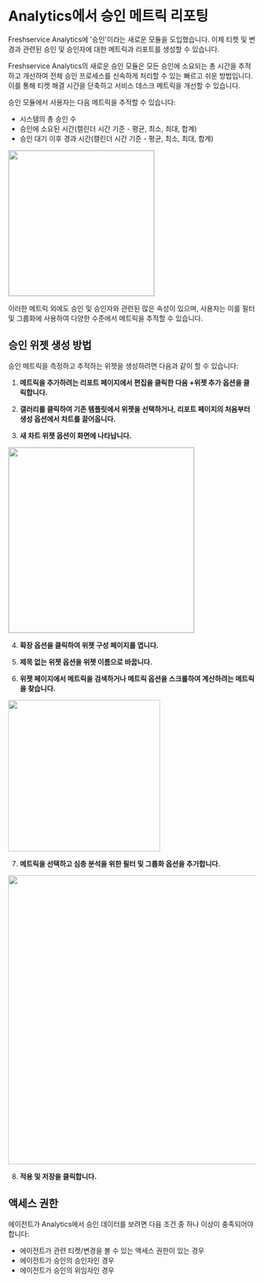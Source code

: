 # Analytics에서 승인 메트릭 리포팅

Freshservice Analytics에 '승인'이라는 새로운 모듈을 도입했습니다. 이제 티켓 및 변경과 관련된 승인 및 승인자에 대한 메트릭과 리포트를 생성할 수 있습니다.

Freshservice Analytics의 새로운 승인 모듈은 모든 승인에 소요되는 총 시간을 추적하고 개선하여 전체 승인 프로세스를 신속하게 처리할 수 있는 빠르고 쉬운 방법입니다. 이를 통해 티켓 해결 시간을 단축하고 서비스 데스크 메트릭을 개선할 수 있습니다.

승인 모듈에서 사용자는 다음 메트릭을 추적할 수 있습니다:

- 시스템의 총 승인 수
- 승인에 소요된 시간(캘린더 시간 기준 - 평균, 최소, 최대, 합계)
- 승인 대기 이후 경과 시간(캘린더 시간 기준 - 평균, 최소, 최대, 합계)

<img src="https:/s3.amazonaws.com/cdn.freshdesk.com/data/helpdesk/attachments/production/50006286365/original/soBzGwjZdPeIgWg1Wvj13HqDd7XZy1EiwQ.png?1661775014" style="width: 296px; border: 1px solid #ccc;" />

이러한 메트릭 외에도 승인 및 승인자와 관련된 많은 속성이 있으며, 사용자는 이를 필터 및 그룹화에 사용하여 다양한 수준에서 메트릭을 추적할 수 있습니다.

## 승인 위젯 생성 방법

승인 메트릭을 측정하고 추적하는 위젯을 생성하려면 다음과 같이 할 수 있습니다:

1. **메트릭을 추가하려는 리포트 페이지에서 편집을 클릭한 다음 +위젯 추가 옵션을 클릭합니다.**

2. **갤러리를 클릭하여 기존 템플릿에서 위젯을 선택하거나, 리포트 페이지의 처음부터 생성 옵션에서 차트를 끌어옵니다.**

3. **새 차트 위젯 옵션이 화면에 나타납니다.**

<img src="https:/s3.amazonaws.com/cdn.freshdesk.com/data/helpdesk/attachments/production/50006286412/original/zO-_aX3JcejXfnsFpfdtB9OTkoFJfvv3GQ.png?1661775265" style="width: 377px; border: 1px solid #ccc;" />

4. **확장 옵션을 클릭하여 위젯 구성 페이지를 엽니다.**

5. **제목 없는 위젯 옵션을 위젯 이름으로 바꿉니다.**

6. **위젯 페이지에서 메트릭을 검색하거나 메트릭 옵션을 스크롤하여 계산하려는 메트릭을 찾습니다.**

<img src="https:/s3.amazonaws.com/cdn.freshdesk.com/data/helpdesk/attachments/production/50006286451/original/_EmiDyc_U_xVxHzCZkvvfM8U_jV5hIom2w.png?1661775543" style="width: 309px;" />

7. **메트릭을 선택하고 심층 분석을 위한 필터 및 그룹화 옵션을 추가합니다.**

<img src="https:/s3.amazonaws.com/cdn.freshdesk.com/data/helpdesk/attachments/production/50006286472/original/GGsCs-C0LShB5xwtgr_-K6LlE2C9CrBxgA.png?1661775652" style="width: 589px;" />

8. **적용 및 저장을 클릭합니다.**

## 액세스 권한

에이전트가 Analytics에서 승인 데이터를 보려면 다음 조건 중 하나 이상이 충족되어야 합니다:

- 에이전트가 관련 티켓/변경을 볼 수 있는 액세스 권한이 있는 경우
- 에이전트가 승인의 승인자인 경우
- 에이전트가 승인의 위임자인 경우